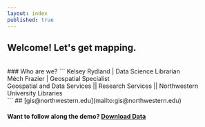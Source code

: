 ```yaml
---
layout: index
published: true
---
```

## Welcome! Let's get mapping. 
<br>
### Who are we?
```
Kelsey Rydland | Data Science Librarian <br>
Méch Frazier | Geospatial Specialist <br>
Geospatial and Data Services || Research Services || Northwestern University Libraries <br>
```
## [gis@northwestern.edu](mailto:gis@northwestern.edu)

#### Want to follow along the demo? [Download Data](/arcgis-online/blob/gh-pages/_data/arconline_data_s21.zip)
